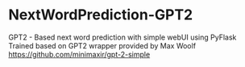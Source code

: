# NextWordPrediction-GPT2
GPT2 - Based next word prediction with simple webUI using PyFlask
Trained based on GPT2 wrapper provided by Max Woolf https://github.com/minimaxir/gpt-2-simple
